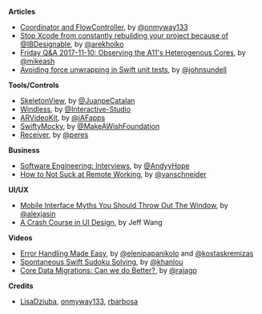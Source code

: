 **Articles**

* [Coordinator and FlowController](https://github.com/onmyway133/blog/issues/106), by [@onmyway133](https://twitter.com/onmyway133)
* [Stop Xcode from constantly rebuilding your project because of @IBDesignable](http://holko.pl/2017/11/15/rebuilding-ibdesignables/), by [@arekholko](https://twitter.com/arekholko)
* [Friday Q&A 2017-11-10: Observing the A11's Heterogenous Cores](https://www.mikeash.com/pyblog/friday-qa-2017-11-10-observing-the-a11s-heterogenous-cores.html), by [@mikeash](https://twitter.com/mikeash)
* [Avoiding force unwrapping in Swift unit tests](https://www.swiftbysundell.com/posts/avoiding-force-unwrapping-in-swift-unit-tests), by [@johnsundell](https://twitter.com/johnsundell)

**Tools/Controls**

* [SkeletonView](https://github.com/Juanpe/SkeletonView), by [@JuanpeCatalan](https://twitter.com/JuanpeCatalan)
* [Windless](https://github.com/Interactive-Studio/Windless), by [@Interactive-Studio](https://github.com/Interactive-Studio)
* [ARVideoKit](https://github.com/AFathi/ARVideoKit), by [@iAFapps](https://twitter.com/iAFapps)
* [SwiftyMocky](https://github.com/MakeAWishFoundation/SwiftyMocky), by [@MakeAWishFoundation](https://github.com/MakeAWishFoundation/)
* [Receiver](https://github.com/RuiAAPeres/Receiver), by [@peres](https://twitter.com/peres/)

**Business**

* [Software Engineering: Interviews](https://medium.com/@AndyyHope/software-engineering-interviews-744380f4f2af), by [@AndyyHope](https://twitter.com/AndyyHope)
* [How to Not Suck at Remote Working](http://www.vanschneider.com/remote-working), by [@vanschneider](https://twitter.com/vanschneider)

**UI/UX**

* [Mobile Interface Myths You Should Throw Out The Window](https://www.smashingmagazine.com/2017/11/mobile-interface-myths/), by [@alexjasin](https://twitter.com/alexjasin)
* [A Crash Course in UI Design](https://blog.marvelapp.com/crash-course-ui-design/), by Jeff Wang

**Videos**

* [Error Handling Made Easy](https://academy.realm.io/posts/try-swift-nyc-2017-eleni-papanikolopoulou-kostas-kremizas-error-handling/), by [@elenipapanikolo](https://twitter.com/elenipapanikolo) and [@kostaskremizas](https://twitter.com/kostaskremizas)
* [Spontaneous Swift Sudoku Solving](https://academy.realm.io/posts/try-swift-nyc-2017-souroush-khanlou-spontaneous-swift-sudoku-solving/), by [@khanlou](https://twitter.com/khanlou)
* [Core Data Migrations: Can we do Better?](https://academy.realm.io/posts/try-swift-nyc-2017-priya-rajagopal-core-data-migration/), by [@rajagp](https://twitter.com/rajagp)

**Credits**

* [LisaDziuba](https://github.com/LisaDziuba), [onmyway133](https://github.com/onmyway133), [rbarbosa](https://github.com/rbarbosa)
